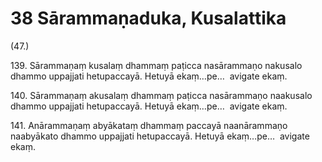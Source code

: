 

# 38 Sārammaṇaduka, Kusalattika


(47.)

139\. Sārammaṇaṃ kusalaṃ dhammaṃ paṭicca nasārammaṇo nakusalo dhammo uppajjati hetupaccayā. Hetuyā ekaṃ…pe…  avigate ekaṃ.

140\. Sārammaṇaṃ akusalaṃ dhammaṃ paṭicca nasārammaṇo naakusalo dhammo uppajjati hetupaccayā. Hetuyā ekaṃ…pe…  avigate ekaṃ.

141\. Anārammaṇaṃ abyākataṃ dhammaṃ paccayā naanārammaṇo naabyākato dhammo uppajjati hetupaccayā. Hetuyā ekaṃ…pe…  avigate ekaṃ.



